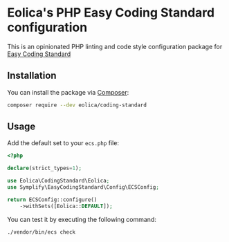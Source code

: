 # Eolica's PHP Easy Coding Standard configuration

This is an opinionated PHP linting and code style configuration package for [Easy Coding Standard](https://github.com/easy-coding-standard/easy-coding-standard)

## Installation

You can install the package via [Composer](https://getcomposer.org/):

``` sh
composer require --dev eolica/coding-standard
```

## Usage

Add the default set to your `ecs.php` file:

``` php
<?php

declare(strict_types=1);

use Eolica\CodingStandard\Eolica;
use Symplify\EasyCodingStandard\Config\ECSConfig;

return ECSConfig::configure()
    ->withSets([Eolica::DEFAULT]);
```

You can test it by executing the following command:

``` sh
./vendor/bin/ecs check
```
